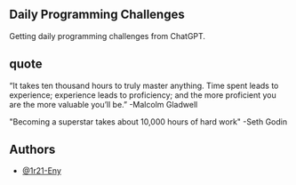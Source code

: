 

## Daily Programming Challenges

Getting daily programming challenges from ChatGPT.




## quote


“It takes ten thousand hours to truly master anything. Time spent leads to experience; experience leads to proficiency; and the more proficient you are the more valuable you’ll be.”
-Malcolm Gladwell

"Becoming a superstar takes about 10,000 hours of hard work"
-Seth Godin
## Authors

- [@1r21-Eny](https://github.com/1r21-Eny)


